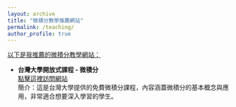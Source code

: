 ```yaml
---
layout: archive
title: "微積分教學推薦網站"
permalink: /teaching/
author_profile: true
---
```


<p style="text-decoration:underline;">以下是我推薦的微積分教學網站：</p>

<ul>
  <li>
    <strong>台灣大學開放式課程 - 微積分</strong><br>
    <a href="https://ocw.aca.ntu.edu.tw/ntu-ocw/ocw/cou/100S111" target="_blank">點擊這裡訪問網站</a><br>
    簡介：這是台灣大學提供的免費微積分課程，內容涵蓋微積分的基本概念與應用，非常適合想要深入學習的學生。
  </li>
</ul>
